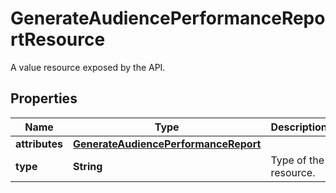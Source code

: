 

# GenerateAudiencePerformanceReportResource

A value resource exposed by the API.

## Properties

| Name | Type | Description | Notes |
|------------ | ------------- | ------------- | -------------|
|**attributes** | [**GenerateAudiencePerformanceReport**](GenerateAudiencePerformanceReport.md) |  |  [optional] |
|**type** | **String** | Type of the resource. |  [optional] |



